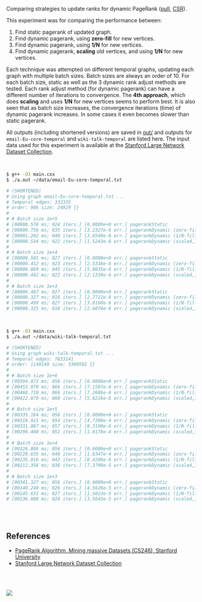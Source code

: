 Comparing strategies to update ranks for dynamic PageRank ([pull], [CSR]).

This experiment was for comparing the performance between:
1. Find static pagerank of updated graph.
2. Find dynamic pagerank, using **zero-fill** for new vertices.
3. Find dynamic pagerank, using **1/N** for new vertices.
4. Find dynamic pagerank, **scaling** old vertices, and using **1/N** for new vertices.

Each technique was attempted on different temporal graphs, updating each graph
with multiple batch sizes. Batch sizes are always an order of 10. For each
batch size, static as well as the 3 dynamic rank adjust methods are tested.
Each rank adjust method (for dynamic pagerank) can have a different number
of iterations to convergence. The **4th approach**, which does **scaling**
and uses **1/N** for new vertices seems to perform best. It is also seen
that as batch size increases, the convergence iterations (time) of dynamic
pagerank increases. In some cases it even becomes slower than static pagerank.

All outputs (including shortened versions) are saved in [out/](out/) and
outputs for `email-Eu-core-temporal` and `wiki-talk-temporal` are listed here.
The input data used for this experiment is available at the
[Stanford Large Network Dataset Collection].

<br>

```bash
$ g++ -O3 main.cxx
$ ./a.out ~/data/email-Eu-core-temporal.txt

# (SHORTENED)
# Using graph email-Eu-core-temporal.txt ...
# Temporal edges: 332335
# order: 986 size: 24929 {}
#
# # Batch size 1e+5
# [00000.578 ms; 024 iters.] [0.0000e+0 err.] pagerankStatic
# [00000.756 ms; 035 iters.] [3.2327e-6 err.] pagerankDynamic (zero-fill)
# [00001.202 ms; 048 iters.] [3.8549e-6 err.] pagerankDynamic (1/N-fill)
# [00000.534 ms; 022 iters.] [1.5243e-6 err.] pagerankDynamic (scaled,1/N-fill)
#
# # Batch size 1e+4
# [00000.501 ms; 027 iters.] [0.0000e+0 err.] pagerankStatic
# [00000.412 ms; 023 iters.] [2.5338e-6 err.] pagerankDynamic (zero-fill)
# [00000.869 ms; 045 iters.] [5.0035e-6 err.] pagerankDynamic (1/N-fill)
# [00000.442 ms; 022 iters.] [2.1339e-6 err.] pagerankDynamic (scaled,1/N-fill)
#
# # Batch size 1e+3
# [00000.487 ms; 027 iters.] [0.0000e+0 err.] pagerankStatic
# [00000.327 ms; 018 iters.] [2.7722e-6 err.] pagerankDynamic (zero-fill)
# [00000.499 ms; 027 iters.] [3.8160e-6 err.] pagerankDynamic (1/N-fill)
# [00000.325 ms; 018 iters.] [2.6078e-6 err.] pagerankDynamic (scaled,1/N-fill)
```

<br>

```bash
$ g++ -O3 main.cxx
$ ./a.out ~/data/wiki-talk-temporal.txt

# (SHORTENED)
# Using graph wiki-talk-temporal.txt ...
# Temporal edges: 7833141
# order: 1140149 size: 3309592 {}
#
# # Batch size 1e+6
# [00394.073 ms; 056 iters.] [0.0000e+0 err.] pagerankStatic
# [00453.070 ms; 066 iters.] [7.1507e-6 err.] pagerankDynamic (zero-fill)
# [00468.710 ms; 066 iters.] [7.2686e-6 err.] pagerankDynamic (1/N-fill)
# [00422.879 ms; 060 iters.] [5.8216e-6 err.] pagerankDynamic (scaled,1/N-fill)
#
# # Batch size 1e+5
# [00335.164 ms; 056 iters.] [0.0000e+0 err.] pagerankStatic
# [00310.921 ms; 054 iters.] [4.7300e-4 err.] pagerankDynamic (zero-fill)
# [00331.087 ms; 057 iters.] [8.3190e-6 err.] pagerankDynamic (1/N-fill)
# [00296.468 ms; 051 iters.] [1.0178e-4 err.] pagerankDynamic (scaled,1/N-fill)
#
# # Batch size 1e+4
# [00326.888 ms; 056 iters.] [0.0000e+0 err.] pagerankStatic
# [00220.635 ms; 040 iters.] [1.6347e-4 err.] pagerankDynamic (zero-fill)
# [00235.016 ms; 043 iters.] [8.4288e-6 err.] pagerankDynamic (1/N-fill)
# [00212.356 ms; 038 iters.] [7.3709e-5 err.] pagerankDynamic (scaled,1/N-fill)
#
# # Batch size 1e+3
# [00341.327 ms; 056 iters.] [0.0000e+0 err.] pagerankStatic
# [00140.240 ms; 026 iters.] [4.5626e-5 err.] pagerankDynamic (zero-fill)
# [00145.631 ms; 027 iters.] [1.5023e-5 err.] pagerankDynamic (1/N-fill)
# [00136.688 ms; 024 iters.] [3.5643e-5 err.] pagerankDynamic (scaled,1/N-fill)
```

<br>
<br>


## References

- [PageRank Algorithm, Mining massive Datasets (CS246), Stanford University](http://snap.stanford.edu/class/cs246-videos-2019/lec9_190205-cs246-720.mp4)
- [Stanford Large Network Dataset Collection]

<br>
<br>

[![](https://i.imgur.com/sNyLL3K.jpg)](https://www.youtube.com/watch?v=SoiKp2oSUl0)

[pull]: https://github.com/puzzlef/pagerank-push-vs-pull
[CSR]: https://github.com/puzzlef/pagerank-class-vs-csr
[Stanford Large Network Dataset Collection]: http://snap.stanford.edu/data/index.html

